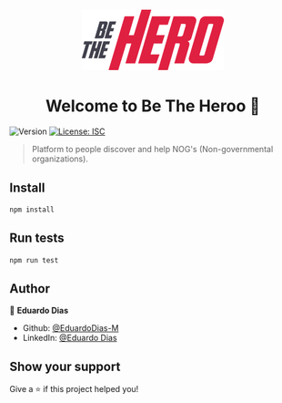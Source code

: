 <h1 align="center">
  <img alt="Be The Hero" src="./promotional/logo.png"/>
</h1>

<h1 align="center">Welcome to Be The Heroo 👋</h1>
<p>
  <img alt="Version" src="https://img.shields.io/badge/version-1.0.0-blue.svg?cacheSeconds=2592000" />
  <a href="#" target="_blank">
    <img alt="License: ISC" src="https://img.shields.io/badge/License-ISC-yellow.svg" />
  </a>
</p>

> Platform to people discover and help NOG's (Non-governmental organizations).

## Install

```sh
npm install
```

## Run tests

```sh
npm run test
```

## Author

👤 **Eduardo Dias**

* Github: [@EduardoDias-M](https://github.com/EduardoDias-M)
* LinkedIn: [@Eduardo Dias](https://www.linkedin.com/in/eduardo-dias-680903152/)

## Show your support

Give a ⭐️ if this project helped you!
